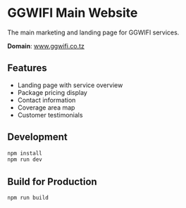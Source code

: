 # GGWIFI Main Website

The main marketing and landing page for GGWIFI services.

**Domain**: www.ggwifi.co.tz

## Features
- Landing page with service overview
- Package pricing display
- Contact information
- Coverage area map
- Customer testimonials

## Development
```bash
npm install
npm run dev
```

## Build for Production
```bash
npm run build
```
